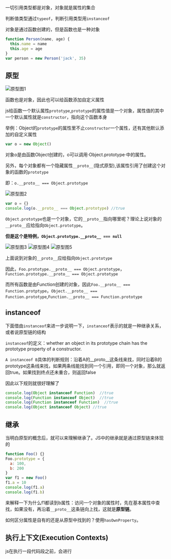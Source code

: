 一切引用类型都是对象，对象就是属性的集合

判断值类型通过`typeof`，判断引用类型用`instanceof`

对象是通过函数创建的，但是函数也是一种对象
```js
function Person(name, age) {
  this.name = name
  this.age = age
}
var person = new Person('jack', 35)
```
## 原型
![原型图1](http://images.cnitblog.com/blog/138012/201409/172130097842386.png)

函数也是对象，因此也可以给函数添加自定义属性

js给函数一个默认属性`prototype`,`prototype`的属性值是一个对象，属性值的其中一个默认属性就是`constructor`，指向这个函数本身

举例：Object的`prototype`的属性里不止`constructor`一个属性，还有其他默认添加的自定义属性
```js
var o = new Object()
```
对象o是由函数Object创建的，o可以调用·Object.prototype·中的属性。

另外，每个对象都有一个隐藏属性`__proto__`(隐式原型),该属性引用了创建这个对象的函数的`prototype`

即：`o.__proto__ === Object.prototype`

![原型图2](http://images.cnitblog.com/blog/138012/201409/181509180812624.png)
```js
var o = {}
console.log(o.__proto__ === Object.prototype) //true
```
`Object.prototype`也是一个对象，它的`__proto__`指向哪里呢？理论上说对象的`__proto__`应给指向`Object.prototype`。

**但是这个是特例，`Object.prototype.__proto__ === null`**

![原型图3](http://images.cnitblog.com/blog/138012/201409/181510403153733.png)
![原型图4](http://images.cnitblog.com/blog/138012/201409/181512489403338.png)
![原型图5](http://images.cnitblog.com/blog/138012/201409/181512068463597.png)

上面说到对象的`__proto__`应给指向`Object.prototype`

因此，`Foo.prototype.__proto__ === Object.prototype`，`Function.prototype.__proto__ === Object.prototype`

而所有函数是由Function创建的对象，因此`Foo.__proto__ === Function.protptype`，`Object.__proto__ === Function.prototype`,`Function.__proto__ === Function.prototype`
## instanceof

下面借由`instanceof`来进一步说明一下，`instanceof`表示的就是一种继承关系，或者说原型链的结构

`instanceof`的定义：whether an object in its prototype chain has the prototype property of a constructor.

`A instanceof B`具体的判断规则：沿着A的__proto__这条线来找，同时沿着B的prototype这条线来找，如果两条线能找到同一个引用，即同一个对象，那么就返回true。如果找到终点还未重合，则返回false

因此以下规则就很好理解了
```js
console.log(Object instanceof Function)  //true
console.log(Function instanceof Object)  //true
console.log(Function instanceof Function)  //true
console.log(Object instanceof Object) //true
```
## 继承
当明白原型的概念后，就可以来理解继承了。JS中的继承就是通过原型链来体现的
```js
function Foo() {}
Foo.prototype = {
  a: 100,
  b: 200
}
var f1 = new Foo()
f1.a = 10
console.log(f1.a)
console.log(f1.b)
```
来解释一下为什么f1都读到b属性：访问一个对象的属性时，先在基本属性中查找，如果没有，再沿着`__proto__`这条链向上找，这就是**原型链**。

如何区分属性是自有的还是从原型中找到的？使用`hasOwnProperty`。
## 执行上下文(Execution Contexts)
js在执行一段代码段之前，会进行
